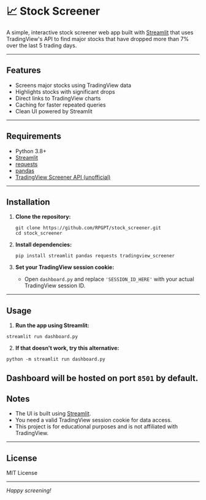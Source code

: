 # 📈 Stock Screener

A simple, interactive stock screener web app built with [Streamlit](https://streamlit.io/) that uses TradingView's API to find major stocks that have dropped more than 7% over the last 5 trading days.

---

## Features

- Screens major stocks using TradingView data
- Highlights stocks with significant drops
- Direct links to TradingView charts
- Caching for faster repeated queries
- Clean UI powered by Streamlit

---

## Requirements

- Python 3.8+
- [Streamlit](https://streamlit.io/)
- [requests](https://pypi.org/project/requests/)
- [pandas](https://pandas.pydata.org/)
- [TradingView Screener API (unofficial)](https://github.com/StreamAlpha/TradingView-API)  

---

## Installation

1. **Clone the repository:**
    ```
    git clone https://github.com/RPGPT/stock_screener.git
    cd stock_screener
    ```

2. **Install dependencies:**
    ```
    pip install streamlit pandas requests tradingview_screener
    ```

3. **Set your TradingView session cookie:**
    - Open `dashboard.py` and replace `'SESSION_ID_HERE'` with your actual TradingView session ID.

---

## Usage

1. **Run the app using Streamlit:**
```
streamlit run dashboard.py
```

2. **If that doesn't work, try this alternative:**
```
python -m streamlit run dashboard.py
```

Dashboard will be hosted on port `8501` by default.
---

## Notes

- The UI is built using [Streamlit](https://streamlit.io/).
- You need a valid TradingView session cookie for data access.
- This project is for educational purposes and is not affiliated with TradingView.

---

## License

MIT License

---

*Happy screening!*